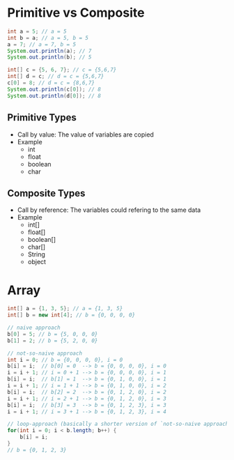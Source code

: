 # Primitive vs Composite
```java
int a = 5; // a = 5
int b = a; // a = 5, b = 5
a = 7; // a = 7, b = 5
System.out.println(a); // 7
System.out.println(b); // 5

int[] c = {5, 6, 7}; // c = {5,6,7}
int[] d = c; // d = c = {5,6,7}
c[0] = 8; // d = c = {8,6,7}
System.out.println(c[0]); // 8
System.out.println(d[0]); // 8
```

## Primitive Types
* Call by value: The value of variables are copied
* Example
    * int
    * float
    * boolean
    * char

## Composite Types
* Call by reference: The variables could refering to the same data
* Example
    * int[]
    * float[]
    * boolean[]
    * char[]
    * String
    * object

# Array

```java
int[] a = {1, 3, 5}; // a = {1, 3, 5}
int[] b = new int[4]; // b = {0, 0, 0, 0}

// naive approach
b[0] = 5; // b = {5, 0, 0, 0}
b[1] = 2; // b = {5, 2, 0, 0}

// not-so-naive approach
int i = 0; // b = {0, 0, 0, 0}, i = 0
b[i] = i;  // b[0] = 0  --> b = {0, 0, 0, 0}, i = 0
i = i + 1; // i = 0 + 1 --> b = {0, 0, 0, 0}, i = 1
b[i] = i;  // b[1] = 1  --> b = {0, 1, 0, 0}, i = 1
i = i + 1; // i = 1 + 1 --> b = {0, 1, 0, 0}, i = 2
b[i] = i;  // b[2] = 2  --> b = {0, 1, 2, 0}, i = 2
i = i + 1; // i = 2 + 1 --> b = {0, 1, 2, 0}, i = 3
b[i] = i;  // b[3] = 3  --> b = {0, 1, 2, 3}, i = 3
i = i + 1; // i = 3 + 1 --> b = {0, 1, 2, 3}, i = 4

// loop-approach (basically a shorter version of `not-so-naive approach`)
for(int i = 0; i < b.length; b++) {
    b[i] = i;
}
// b = {0, 1, 2, 3}
```